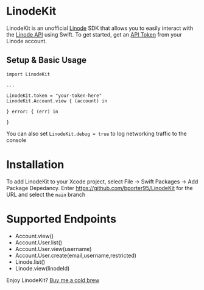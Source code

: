 # LinodeKit

LinodeKit is an unofficial [Linode](https://www.linode.com/) SDK that allows you to easily interact with the [Linode API](https://www.linode.com/docs/api/) using Swift. To get started, get an [API Token](https://www.linode.com/docs/products/tools/cloud-manager/guides/cloud-api-keys) from your Linode account.


## Setup & Basic Usage

```
import LinodeKit

...

LinodeKit.token = "your-token-here"
LinodeKit.Account.view { (account) in
    
} error: { (err) in
    
}
```

You can also set `LinodeKit.debug = true` to log networking traffic to the console


# Installation
To add LinodeKit to your Xcode project, select File -> Swift Packages -> Add Package Depedancy. Enter https://github.com/bporter95/LinodeKit for the URL and select the `main` branch


# Supported Endpoints
- Account.view()
- Account.User.list()
- Account.User.view(username)
- Account.User.create(email,username,restricted)
- Linode.list()
- Linode.view(linodeId)



Enjoy LinodeKit? [Buy me a cold brew](https://venmo.com/code?user_id=2086648682643456668&printed=1)
